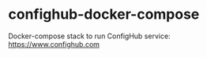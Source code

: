 # confighub-docker-compose
Docker-compose stack to run ConfigHub service: https://www.confighub.com
